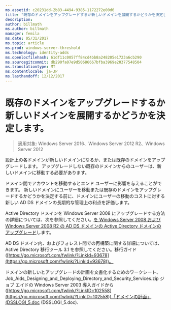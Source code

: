 ```yaml
---
ms.assetid: c20231dd-2b83-4494-9385-1172272e00d6
title: "既存のドメインをアップグレードするか新しいドメインを展開するかどうかを決定します。"
description: 
author: billmath
ms.author: billmath
manager: femila
ms.date: 05/31/2017
ms.topic: article
ms.prod: windows-server-threshold
ms.technology: identity-adds
ms.openlocfilehash: 61df11c0057ff84cd4bb8a248205e1723a6cb290
ms.sourcegitcommit: db290fa07e9d50686667bfba3969e20377548504
ms.translationtype: MT
ms.contentlocale: ja-JP
ms.lasthandoff: 12/12/2017
---
```

# <a name="determining-whether-to-upgrade-existing-domains-or-deploy-new-domains"></a>既存のドメインをアップグレードするか新しいドメインを展開するかどうかを決定します。

>適用対象: Windows Server 2016、Windows Server 2012 R2、Windows Server 2012

設計上の各ドメインが新しいドメインになるか、または既存のドメインをアップグレードします。 アップグレードしない既存のドメインからのユーザーは、新しいドメインに移動する必要があります。  
  
ドメイン間でアカウントを移動するとエンド ユーザーに影響を与えることができます。 新しいドメインにユーザーを移動または既存のドメインをアップグレードするかどうかを決定する前に、ドメインにユーザーの移動のコストに対する新しい AD DS ドメインの長期的な管理上の利点を評価します。  
  
Active Directory ドメインを Windows Server 2008 にアップグレードする方法の詳細については、次を参照してください。[を Windows Server 2008 および Windows Server 2008 R2 の AD DS ドメインの Active Directory ドメインのアップグレード](https://technet.microsoft.com/library/cc731188.aspx)します。  
  
AD DS ドメイン内、およびフォレスト間での再構築に関する詳細については、Active Directory 移行ツール 3.1 を参照してください。移行ガイド ([https://go.microsoft.com/fwlink/?LinkId=93678](https://go.microsoft.com/fwlink/?LinkId=93678))。  
  
ドメインの新しいとアップグレードの計画を文書化するためのワークシート、Job_Aids_Designing_and_Deploying_Directory_and_Security_Services.zip ジョブ エイドの Windows Server 2003 導入ガイドから ([https://go.microsoft.com/fwlink/?LinkID=102558](https://go.microsoft.com/fwlink/?LinkID=102558))「ドメインの計画」(DSSLOGI_5.doc (DSSLOGI_5.doc).  
  


